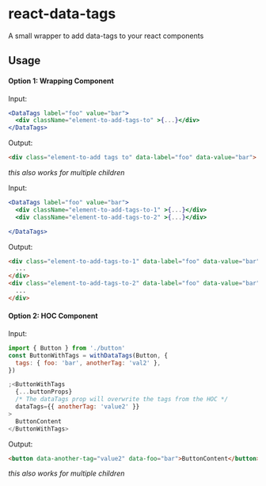 # react-data-tags

A small wrapper to add data-tags to your react components

## Usage

#### Option 1: Wrapping Component

Input:

```jsx
<DataTags label="foo" value="bar">
  <div className="element-to-add-tags-to" >{...}</div>
</DataTags>
```

Output:

```html
<div class="element-to-add tags to" data-label="foo" data-value="bar">...</div>
```

_this also works for multiple children_

Input:

```jsx
<DataTags label="foo" value="bar">
  <div className="element-to-add-tags-to-1" >{...}</div>
  <div className="element-to-add-tags-to-2" >{...}</div>

</DataTags>
```

Output:

```html
<div class="element-to-add-tags-to-1" data-label="foo" data-value="bar">
  ...
</div>
<div class="element-to-add-tags-to-2" data-label="foo" data-value="bar">
  ...
</div>
```

#### Option 2: HOC Component

Input:

```jsx
import { Button } from './button'
const ButtonWithTags = withDataTags(Button, {
  tags: { foo: 'bar', anotherTag: 'val2' },
})

;<ButtonWithTags
  {...buttonProps}
  /* The dataTags prop will overwrite the tags from the HOC */
  dataTags={{ anotherTag: 'value2' }}
>
  ButtonContent
</ButtonWithTags>
```

Output:

```html
<button data-another-tag="value2" data-foo="bar">ButtonContent</button>
```

_this also works for multiple children_
